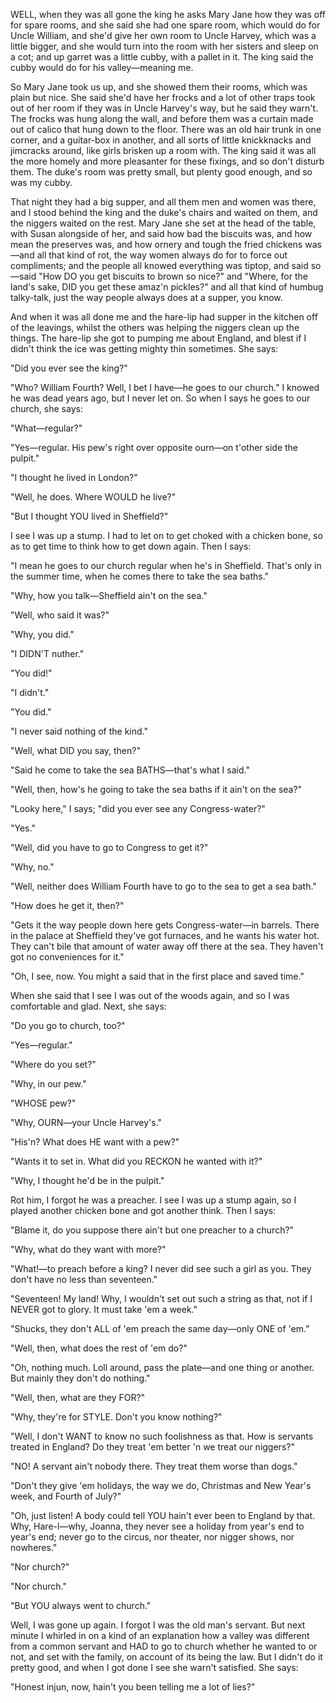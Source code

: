 WELL, when they was all gone the king he asks Mary Jane how they was off for spare rooms, and she said she had one spare room, which would do for Uncle William, and she'd give her own room to Uncle Harvey, which was a little bigger, and she would turn into the room with her sisters and sleep on a cot; and up garret was a little cubby, with a pallet in it. The king said the cubby would do for his valley—meaning me.

So Mary Jane took us up, and she showed them their rooms, which was plain but nice.  She said she'd have her frocks and a lot of other traps took out of her room if they was in Uncle Harvey's way, but he said they warn't.  The frocks was hung along the wall, and before them was a curtain made out of calico that hung down to the floor.  There was an old hair trunk in one corner, and a guitar-box in another, and all sorts of little knickknacks and jimcracks around, like girls brisken up a room with.  The king said it was all the more homely and more pleasanter for these fixings, and so don't disturb them.  The duke's room was pretty small, but plenty good enough, and so was my cubby.

That night they had a big supper, and all them men and women was there, and I stood behind the king and the duke's chairs and waited on them, and the niggers waited on the rest.  Mary Jane she set at the head of the table, with Susan alongside of her, and said how bad the biscuits was, and how mean the preserves was, and how ornery and tough the fried chickens was—and all that kind of rot, the way women always do for to force out compliments; and the people all knowed everything was tiptop, and said so—said "How DO you get biscuits to brown so nice?" and "Where, for the land's sake, DID you get these amaz'n pickles?" and all that kind of humbug talky-talk, just the way people always does at a supper, you know.

And when it was all done me and the hare-lip had supper in the kitchen off of the leavings, whilst the others was helping the niggers clean up the things.  The hare-lip she got to pumping me about England, and blest if I didn't think the ice was getting mighty thin sometimes.  She says:

"Did you ever see the king?"

"Who?  William Fourth?  Well, I bet I have—he goes to our church."  I knowed he was dead years ago, but I never let on.  So when I says he goes to our church, she says:

"What—regular?"

"Yes—regular.  His pew's right over opposite ourn—on t'other side the pulpit."

"I thought he lived in London?"

"Well, he does.  Where WOULD he live?"

"But I thought YOU lived in Sheffield?"

I see I was up a stump.  I had to let on to get choked with a chicken bone, so as to get time to think how to get down again.  Then I says:

"I mean he goes to our church regular when he's in Sheffield.  That's only in the summer time, when he comes there to take the sea baths."

"Why, how you talk—Sheffield ain't on the sea."

"Well, who said it was?"

"Why, you did."

"I DIDN'T nuther."

"You did!"

"I didn't."

"You did."

"I never said nothing of the kind."

"Well, what DID you say, then?"

"Said he come to take the sea BATHS—that's what I said."

"Well, then, how's he going to take the sea baths if it ain't on the sea?"

"Looky here," I says; "did you ever see any Congress-water?"

"Yes."

"Well, did you have to go to Congress to get it?"

"Why, no."

"Well, neither does William Fourth have to go to the sea to get a sea bath."

"How does he get it, then?"

"Gets it the way people down here gets Congress-water—in barrels.  There in the palace at Sheffield they've got furnaces, and he wants his water hot.  They can't bile that amount of water away off there at the sea. They haven't got no conveniences for it."

"Oh, I see, now.  You might a said that in the first place and saved time."

When she said that I see I was out of the woods again, and so I was comfortable and glad.  Next, she says:

"Do you go to church, too?"

"Yes—regular."

"Where do you set?"

"Why, in our pew."

"WHOSE pew?"

"Why, OURN—your Uncle Harvey's."

"His'n?  What does HE want with a pew?"

"Wants it to set in.  What did you RECKON he wanted with it?"

"Why, I thought he'd be in the pulpit."

Rot him, I forgot he was a preacher.  I see I was up a stump again, so I played another chicken bone and got another think.  Then I says:

"Blame it, do you suppose there ain't but one preacher to a church?"

"Why, what do they want with more?"

"What!—to preach before a king?  I never did see such a girl as you. They don't have no less than seventeen."

"Seventeen!  My land!  Why, I wouldn't set out such a string as that, not if I NEVER got to glory.  It must take 'em a week."

"Shucks, they don't ALL of 'em preach the same day—only ONE of 'em."

"Well, then, what does the rest of 'em do?"

"Oh, nothing much.  Loll around, pass the plate—and one thing or another.  But mainly they don't do nothing."

"Well, then, what are they FOR?"

"Why, they're for STYLE.  Don't you know nothing?"

"Well, I don't WANT to know no such foolishness as that.  How is servants treated in England?  Do they treat 'em better 'n we treat our niggers?"

"NO!  A servant ain't nobody there.  They treat them worse than dogs."

"Don't they give 'em holidays, the way we do, Christmas and New Year's week, and Fourth of July?"

"Oh, just listen!  A body could tell YOU hain't ever been to England by that.  Why, Hare-l—why, Joanna, they never see a holiday from year's end to year's end; never go to the circus, nor theater, nor nigger shows, nor nowheres."

"Nor church?"

"Nor church."

"But YOU always went to church."

Well, I was gone up again.  I forgot I was the old man's servant.  But next minute I whirled in on a kind of an explanation how a valley was different from a common servant and HAD to go to church whether he wanted to or not, and set with the family, on account of its being the law.  But I didn't do it pretty good, and when I got done I see she warn't satisfied.  She says:

"Honest injun, now, hain't you been telling me a lot of lies?"
